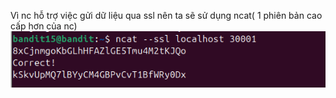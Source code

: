 Vì nc hỗ trợ việc gửi dữ liệu qua ssl nên ta sẽ sử dụng ncat( 1 phiên bản cao cấp hơn của nc)\
![alt text](image/16.png)